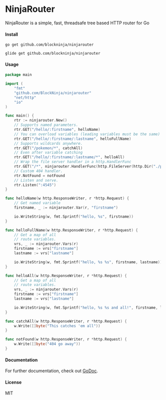 # NinjaRouter

NinjaRouter is a simple, fast, threadsafe tree based HTTP router for Go

#### Install

    go get github.com/blockninja/ninjarouter

    glide get github.com/blockninja/ninjarouter

#### Usage

```go
package main

import (
    "fmt"
    "github.com/BlockNinja/ninjarouter"
    "net/http"
    "io"
)

func main() {
    rtr := ninjarouter.New()
    // Supports named parameters.
    rtr.GET("/hello/:firstname", helloName)
    // You can overload variables (leading variables must be the same)
    rtr.GET("/hello/:firstname/:lastname", helloFullName)
    // Supports wildcards anywhere.
    rtr.GET("/pokemon/*", catchAll)
    // Even after variable catching
    rtr.GET("/hello/:firstname/:lastname/*", helloAll)
    // Wrap the file server handler in a http.HandlerFunc
    rtr.GET("/*", ninjarouter.HandlerFunc(http.FileServer(http.Dir("./public/"))))
    // Custom 404 handler.
    rtr.NotFound = notFound
    // Listen and serve.
    rtr.Listen(":4545")
}

func helloName(w http.ResponseWriter, r *http.Request) {
    // Get named variable
    firstname, _ := ninjarouter.Var(r, "firstname")

    io.WriteString(w, fmt.Sprintf("hello, %s", firstname))
}

func helloFullName(w http.ResponseWriter, r *http.Request) {
    // Get a map of all
    // route variables.
    vrs, _ := ninjarouter.Vars(r)
    firstname := vrs["firstname"]
    lastname := vrs["lastname"]

    io.WriteString(w, fmt.Sprintf("hello, %s %s", firstname, lastname))
}

func helloAll(w http.ResponseWriter, r *http.Request) {
    // Get a map of all
    // route variables.
    vrs, _ := ninjarouter.Vars(r)
    firstname := vrs["firstname"]
    lastname := vrs["lastname"]

    io.WriteString(w, fmt.Sprintf("hello, %s %s and all!", firstname, lastname))
}

func catchAll(w http.ResponseWriter, r *http.Request) {
    w.Write([]byte("This catches 'em all"))
}

func notFound(w http.ResponseWriter, r *http.Request) {
    w.Write([]byte("404 go away"))
}
```

#### Documentation

For further documentation, check out [GoDoc](http://godoc.org/github.com/BlockNinja/ninjarouter).

#### License
MIT